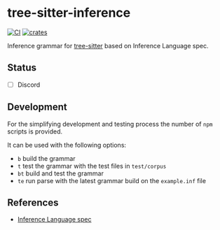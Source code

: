 # tree-sitter-inference

[![CI][ci]](https://github.com/Inferara/tree-sitter-inference/actions/workflows/ci.yml)
[![crates][crates]](https://crates.io/crates/tree-sitter-inference)

Inference grammar for [tree-sitter](https://github.com/tree-sitter/tree-sitter) based on Inference Language spec.

## Status

- [ ] Discord

## Development

For the simplifying development and testing process the number of `npm` scripts is provided.

It can be used with the following options:

- `b` build the grammar
- `t` test the grammar with the test files in `test/corpus`
- `bt` build and test the grammar
- `te` run parse with the latest grammar build on the `example.inf` file

## References

- [Inference Language spec](https://github.com/Inferara/inference-language-spec)

[ci]: https://img.shields.io/github/actions/workflow/status/Inferara/tree-sitter-inference/ci.yml?logo=github&label=CI
[crates]: https://img.shields.io/crates/v/tree-sitter-inference?logo=rust
